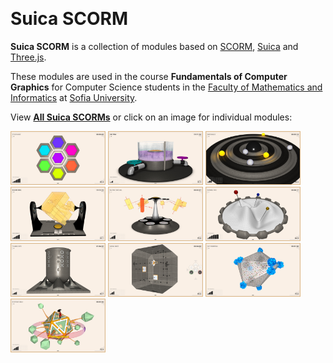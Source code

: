 &nbsp;
# Suica SCORM

**Suica SCORM** is a collection of modules based on 
[SCORM](https://scorm.com/scorm-explained/one-minute-scorm-overview/),
[Suica](https://boytchev.github.io/suica/) and [Three.js](https://threejs.org/).

These modules are used in the course **Fundamentals of Computer Graphics** for
Computer Science students in the [Faculty of Mathematics and Informatics](https://www.fmi.uni-sofia.bg/en) at
[Sofia University](https://www.uni-sofia.bg/index.php/eng).

View [**All Suica SCORMs**](https://boytchev.github.io/scorm/) or click on an image for individual modules:

[<img src="src/color-hues/docs/snapshot.jpg" width="150" style="border: 1px BurlyWood solid;">](https://boytchev.github.io/scorm/src/color-hues/)
[<img src="src/ink-tank/docs/snapshot.jpg" width="150" style="border: 1px BurlyWood solid;">](https://boytchev.github.io/scorm/src/ink-tank/)
[<img src="src/race-balls/docs/snapshot.jpg" width="150" style="border: 1px BurlyWood solid;">](https://boytchev.github.io/scorm/src/race-balls/)
[<img src="src/euler-grill/docs/snapshot.jpg" width="150" style="border: 1px BurlyWood solid;">](https://boytchev.github.io/scorm/src/euler-grill/)
[<img src="src/matrix-carousel/docs/snapshot.jpg" width="150" style="border: 1px BurlyWood solid;">](https://boytchev.github.io/scorm/src/matrix-carousel/)
[<img src="src/normal-pins/docs/snapshot.jpg" width="150" style="border: 1px BurlyWood solid;">](https://boytchev.github.io/scorm/src/normal-pins/)
[<img src="src/thimble-bits/docs/snapshot.jpg" width="150" style="border: 1px BurlyWood solid;">](https://boytchev.github.io/scorm/src/thimble-bits/)
[<img src="src/aerial-maze/docs/snapshot.jpg" width="150" style="border: 1px BurlyWood solid;">](https://boytchev.github.io/scorm/src/aerial-maze/)
[<img src="src/gift-wrapping/docs/snapshot.jpg" width="150" style="border: 1px BurlyWood solid;">](https://boytchev.github.io/scorm/src/gift-wrapping/)
[<img src="src/platonic-walk/docs/snapshot.jpg" width="150" style="border: 1px BurlyWood solid;">](https://boytchev.github.io/scorm/src/platonic-walk/)
